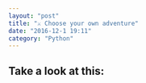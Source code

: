 ```yaml
---
layout: "post"
title: "⚔ Choose your own adventure"
date: "2016-12-1 19:11"
category: "Python"
---
```



## Take a look at this:

<script src="//repl.it/embed/EcZh/1.js"></script>
